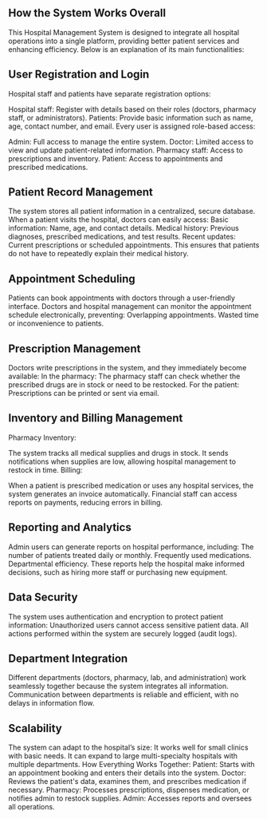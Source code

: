 ##  How the System Works Overall
This Hospital Management System is designed to integrate all hospital operations into a single platform, providing better patient services and enhancing efficiency. Below is an explanation of its main functionalities:
 ## User Registration and Login
Hospital staff and patients have separate registration options:

Hospital staff: Register with details based on their roles (doctors, pharmacy staff, or administrators).
Patients: Provide basic information such as name, age, contact number, and email.
Every user is assigned role-based access:

Admin: Full access to manage the entire system.
Doctor: Limited access to view and update patient-related information.
Pharmacy staff: Access to prescriptions and inventory.
Patient: Access to appointments and prescribed medications.
 ## Patient Record Management
The system stores all patient information in a centralized, secure database.
When a patient visits the hospital, doctors can easily access:
Basic information: Name, age, and contact details.
Medical history: Previous diagnoses, prescribed medications, and test results.
Recent updates: Current prescriptions or scheduled appointments.
This ensures that patients do not have to repeatedly explain their medical history.

 ## Appointment Scheduling
Patients can book appointments with doctors through a user-friendly interface.
Doctors and hospital management can monitor the appointment schedule electronically, preventing:
Overlapping appointments.
Wasted time or inconvenience to patients.
## Prescription Management
Doctors write prescriptions in the system, and they immediately become available:
In the pharmacy: The pharmacy staff can check whether the prescribed drugs are in stock or need to be restocked.
For the patient: Prescriptions can be printed or sent via email.

##  Inventory and Billing Management
Pharmacy Inventory:

The system tracks all medical supplies and drugs in stock.
It sends notifications when supplies are low, allowing hospital management to restock in time.
Billing:

When a patient is prescribed medication or uses any hospital services, the system generates an invoice automatically.
Financial staff can access reports on payments, reducing errors in billing.

## Reporting and Analytics
Admin users can generate reports on hospital performance, including:
The number of patients treated daily or monthly.
Frequently used medications.
Departmental efficiency.
These reports help the hospital make informed decisions, such as hiring more staff or purchasing new equipment.

## Data Security
The system uses authentication and encryption to protect patient information:
Unauthorized users cannot access sensitive patient data.
All actions performed within the system are securely logged (audit logs).

## Department Integration
Different departments (doctors, pharmacy, lab, and administration) work seamlessly together because the system integrates all information.
Communication between departments is reliable and efficient, with no delays in information flow.

## Scalability
The system can adapt to the hospital’s size:
It works well for small clinics with basic needs.
It can expand to large multi-specialty hospitals with multiple departments.
How Everything Works Together:
Patient: Starts with an appointment booking and enters their details into the system.
Doctor: Reviews the patient's data, examines them, and prescribes medication if necessary.
Pharmacy: Processes prescriptions, dispenses medication, or notifies admin to restock supplies.
Admin: Accesses reports and oversees all operations.
